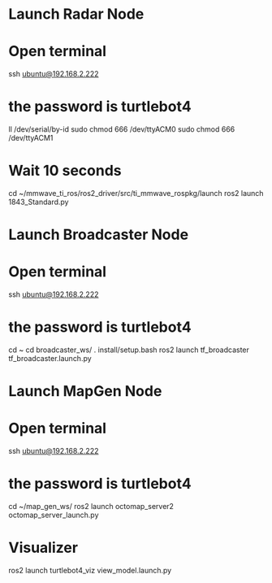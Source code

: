 #####
# Launch Radar Node
# Open terminal

ssh ubuntu@192.168.2.222

# the password is turtlebot4

ll /dev/serial/by-id
sudo chmod 666 /dev/ttyACM0
sudo chmod 666 /dev/ttyACM1

# Wait 10 seconds

cd ~/mmwave_ti_ros/ros2_driver/src/ti_mmwave_rospkg/launch
ros2 launch 1843_Standard.py


# Launch Broadcaster Node
# Open terminal

ssh ubuntu@192.168.2.222

# the password is turtlebot4

cd ~
cd broadcaster_ws/
. install/setup.bash
ros2 launch tf_broadcaster tf_broadcaster.launch.py


# Launch MapGen Node
# Open terminal

ssh ubuntu@192.168.2.222

# the password is turtlebot4
cd ~/map_gen_ws/
ros2 launch octomap_server2 octomap_server_launch.py


# Visualizer
ros2 launch turtlebot4_viz view_model.launch.py

#
